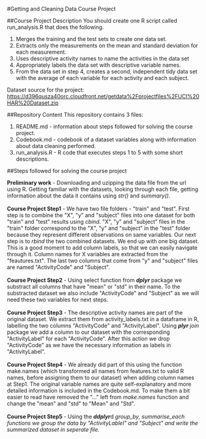#Getting and Cleaning Data Course Project

##Course Project Description
 You should create one R script called run_analysis.R that does the following. 

  1. Merges the training and the test sets to create one data set.
  2. Extracts only the measurements on the mean and standard deviation for each measurement. 
  3. Uses descriptive activity names to name the activities in the data set
  4. Appropriately labels the data set with descriptive variable names. 
  5. From the data set in step 4, creates a second, independent tidy data set with the average of each variable for each activity and each subject.
 
Dataset source for the project:<br>
https://d396qusza40orc.cloudfront.net/getdata%2Fprojectfiles%2FUCI%20HAR%20Dataset.zip 

##Repository Content
This repository contains 3 files:<br>
1. README.md - information about steps followed for solving the course project.<br>
2. Codebook.md - codebook of a dataset variables along with information about data cleaning performed. <br>
3. run_analysis.R - R code that executes steps 1 to 5 with some short descriptions.<br>

##Steps followed for solving the course project

<b>Preliminary work</b> - Downloading and uzipping the data file from the url using R. Getting familiar with the datasets, looking through each file, getting information about the data it contains using <i>str()</i> and <i>summary()</i>.<br><br>
<b>Course Project Step1</b> - We have two file folders - "train" and "test". First step is to combine the "X", "y" and "subject" files into one dataset for both "train" and "test" results using <i>cbind</i>. "X", "y" and "subject" files in the "train" folder correspond to the "X", "y" and "subject" in the "test" folder because they represent different observations on same variables. Our next step is to <i>rbind</i> the two combined datasets. We end up with one big dataset. This is a good moment to add column labels, so that we can easily navigate through it. Column names for X variables are extracted from the "feautures.txt". The last two columns that come from "y" and "subject" files are named "ActivityCode" and "Subject".<br><br>
<b>Course Project Step2</b> - Using select function from <i><b>dplyr</b></i> package we substract all columns that have "mean" or "std" in their name. To the substracted dataset we also include "ActivityCode" and "Subject" as we will need these two variables for next steps.<br><br>
<b>Course Project Step3</b> - The descriptive activity names are part of the original dataset. We extract them from activity_labels.txt in a dataframe in R, labelling the two columns "ActivityCode" and "ActivityLabel". Using <i><b>plyr</i></b> <i>join</i> package we add a column to our dataset with the corresponding "ActivityLabel" for each "ActivityCode". After this action we drop "ActivityCode" as we have the necessary information as labels in "ActivityLabel". <br><br> 
<b>Course Project Step4</b> -  We already did part of this using the function make.names (which transformed all names from features.txt to valid R names, before assigning them to our dataset) when adding column names at Step1. The original variable names are quite self-explanatory and more detailed information is included in the Codebook.md. To make them a bit easier to read have removed the "..." left from <i>make.names</i> function and change the "mean" and "std" to "Mean" and "Std". <br><br>
<b>Course Project Step5</b> - Using the <i><b>ddplyr</i></b>d <i>group_by<i/>, <i>summarise_each</i> functions we group the data by "ActivityLablel" and "Subject" and write the summarized dataset in seperate file.


